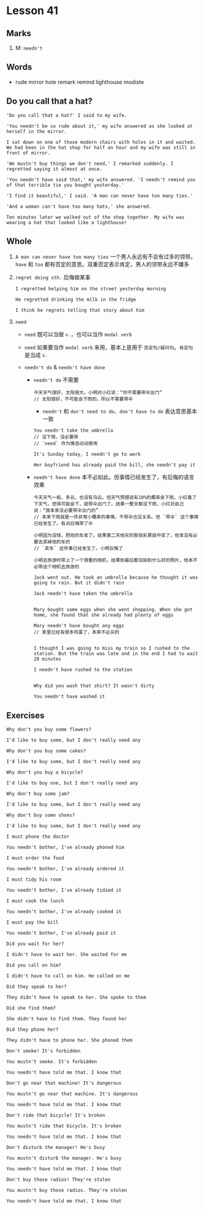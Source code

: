 # Lesson 41

## Marks

1. M: `needn't`

## Words

- rude mirror hole remark remind lighthouse modiste

## Do you call that a hat?

```
'Do you call that a hat?' I said to my wife.

'You needn't be so rude about it,' my wife answered as she looked at herself in the mirror.

I sat down on one of those modern chairs with holes in it and waited. We had been in the hat shop for half an hour and my wife was still in front of mirror.

'We mustn't buy things we don't need,' I remarked suddenly. I regretted saying it almost at once.

'You needn't have said that,' my wife answered. 'I needn't remind you of that terrible tie you bought yesterday.'

'I find it beautiful,' I said. 'A man can never have too many ties.'

'And a woman can't have too many hats,' she answered.

Ten minutes later we walked out of the shop together. My wife was wearing a hat that looked like a lighthouse!
```

## Whole

1. `A man can never have too many ties` 一个男人永远有不会有过多的领带。`have` 和 `too` 都有否定的意思。双重否定表示肯定，男人的领带永远不嫌多

2. `regret doing sth.` 后悔做某事

   ```
   I regretted helping him on the street yesterday morning

   He regretted drinking the milk in the fridge

   I think he regrets telling that story about him
   ```

3. `need`

   - `need` 既可以当做 `v.`，也可以当作 `modal verb`

   - `need` 如果要当作 `modal verb` 来用，基本上是用于 `否定句/疑问句`。`肯定句` 是当成 `v.`

   - `needn't do` & `needn't have done`

     - `needn't do` 不需要

       ```
       今天天气很好，太阳很大。小明对小红说：“你不需要带伞出门”
       // 太阳很好，不可能会下雨的。所以不需要带伞
       ```

       - `needn't` 和 `don't need to do`、`don't have to do` 表达意思基本一致

       ```
       You needn't take the umbrella
       // 没下雨，没必要带
       // `need` 作为情态动词使用

       It's Sunday today, I needn't go to work

       Her boyfriend has already paid the bill, she needn't pay it
       ```

     - `needn't have done` 本不必如此。但事情已经发生了，有后悔的语言效果

       ```
       今天天气一般，多云，也没有乌云。但天气预报说有10%的概率会下雨，小红看了下天气，觉得可能会下，就带伞出门了。结果一整天都没下雨，小红对自己说：“我本来没必要带伞出门的”
       // 本来下雨就是一件非常小概率的事情，不带伞也没关系。但 `带伞` 这个事情已经发生了。有点后悔带了伞

       小明因为没钱，把他的车卖了。结果第二天他买的那张彩票就中奖了，他本没有必要去卖掉他的车的
       // `卖车` 这件事已经发生了。小明后悔了

       小明去旅游时带上了一个很重的相机，结果到最后都没拍到什么好的照片，他本不必带这个相机去旅游的
       ```

       ```
       Jack went out. He took an umbrella because he thought it was going to rain. But it didn't rain

       Jack needn't have taken the umbrella


       Mary bought some eggs when she went shopping. When she got home, she found that she already had plenty of eggs

       Mary needn't have bought any eggs
       // 家里已经有很多鸡蛋了，本来不必买的


       I thought I was going to miss my train so I rushed to the station. But the train was late and in the end I had to wait 20 minutes

       I needn't have rushed to the station


       Why did you wash that shirt? It wasn't dirty

       You needn't have washed it
       ```

## Exercises

```
Why don't you buy some flowers?

I'd like to buy some, but I don't really need any
```

```
Why don't you buy some cakes?

I'd like to buy some, but I don't really need any
```

```
Why don't you buy a bicycle?

I'd like to buy one, but I don't really need any
```

```
Why don't buy some jam?

I'd like to buy some, but I don't really need any
```

```
Why don't buy some shoes?

I'd like to buy some, but I don't really need any
```

```
I must phone the doctor

You needn't bother, I've already phoned him
```

```
I must order the food

You needn't bother, I've already ordered it
```

```
I must tidy his room

You needn't bother, I've already tidied it
```

```
I must cook the lunch

You needn't bother, I've already cooked it
```

```
I must pay the bill

You needn't bother, I've already paid it
```

```
Did you wait for her?

I didn't have to wait her. She waited for me
```

```
Did you call on him?

I didn't have to call on him. He called on me
```

```
Did they speak to her?

They didn't have to speak to her. She spoke to them
```

```
Did she find them?

She didn't have to find them. They found her
```

```
Did they phone her?

They didn't have to phone her. She phoned them
```

```
Don't smoke! It's forbidden

You mustn't smoke. It's forbidden

You needn't have told me that. I know that
```

```
Don't go near that machine! It's dangerous

You mustn't go near that machine. It's dangerous

You needn't have told me that. I know that
```

```
Don't ride that bicycle! It's broken

You mustn't ride that bicycle. It's broken

You needn't have told me that. I know that
```

```
Don't disturb the manager! He's busy

You mustn't disturb the manager. He's busy

You needn't have told me that. I know that
```

```
Don't buy those radios! They're stolen

You mustn't buy those radios. They're stolen

You needn't have told me that. I know that
```
